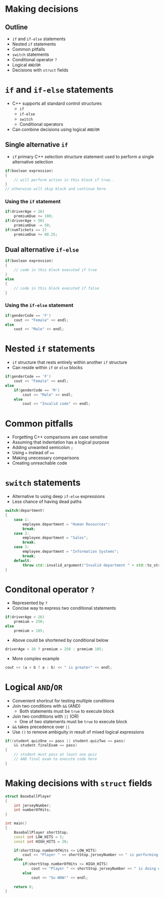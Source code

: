 # Making decisions

## Outline

- `if` and `if-else` statements
- Nested `if` statements
- Common pitfalls
- `switch` statements
- Conditional operator `?`
- Logical `AND`/`OR`
- Decisions with `struct` fields

# `if` and `if-else` statements

- C++ supports all standard control structures
    - `if`
    - `if-else`
    - `switch`
    - Conditional operators
- Can combine decisions using logical `AND`/`OR`

## Single alternative `if`

- `if` primary C++ selection structure statement used to perform a single alternative selection

``` cpp
if(boolean expression)
{
    // will perform action in this block if true..
}
// otherwise will skip block and continue here.
```

### Using the `if` statement

``` cpp
if(driverAge < 26)
    premiumDue += 100;
if(driverAge > 50)
    premiumDue -= 50;
if(numTickets == 2)
    premiumDue += 60.25;
```

## Dual alternative `if-else`

``` cpp
if(boolean expression)
{
    // code in this block executed if true
}
else
{
    // code in this block executed if false
}
```

### Using the `if-else` statement

``` cpp
if(genderCode == 'F')
    cout << "Female" << endl;
else
    cout << "Male" << endl;
```

# Nested `if` statements

- `if` structure that rests entirely within another `if` structure
- Can reside within `if` or `else` blocks

``` cpp
if(genderCode == 'F')
    cout << "Female" << endl;
else
    if(genderCode == 'M')
        cout << "Male" << endl;
    else
        cout << "Invalid code" << endl;
```

# Common pitfalls

- Forgetting C++ comparisons are case sensitive
- Assuming that indentation has a logical purpose
- Adding unwanted semicolon `;`
- Using `=` instead of `==`
- Making unecessary comparisons
- Creating unreachable code

# `switch` statements

- Alternative to using deep `if-else` expressions
- Less chance of having dead paths

``` cpp
switch(department)
{
    case 1:
        employee.department = "Human Resources":
        break;
    case 2:
        employee.department = "Sales";
        break;
    case 3:
        employee.department = "Information Systems";
        break;
    default:
        throw std::invalid_argument("Invalid department " + std::to_string(department));
}
```

# Conditonal operator `?`

- Represented by `?`
- Concise way to express two conditional statements

``` cpp
if(driverAge < 26)
    premium = 250;
else
    premium = 185;
```

- Above could be shortened by conditional below

``` cpp
driverAge < 26 ? premium = 250 : premium 185;
```

- More complex example

``` cpp
cout << (a < b ? a : b) << " is greater" << endl;
```

# Logical `AND`/`OR`

- Convenient shortcut for testing multiple conditions
- Join two conditions with `&&` (AND)
    - Both statements must be `true` to execute block
- Join two condtitions with `||` (OR)
    - One of two statements must be `true` to execute block
- `&&` takes precedence over `||`
- Use `()` to remove ambiguity in result of mixed logical expressions

``` cpp
if((student.quizOne == pass || student.quizTwo == pass)
    && student.finalExam == pass)
{
    // student must pass at least one quiz
    // AND final exam to execute code here
}
```

# Making decisions with `struct` fields

``` cpp
struct BaseballPlayer
{
    int jerseyNumber;
    int numberOfHits;
}

int main()
{
    BaseballPlayer shortStop;
    const int LOW_HITS = 5;
    const int HIGH_HITS = 20;

    if(shortStop.numberOfHits <= LOW_HITS)
        cout << "Player " << shortStop.jerseyNumber << " is performing poorly." << endl;
    else
        if(shortStop.numberOfHits <= HIGH_HITS)
            cout << "Player " << shortStop.jerseyNumber << " is doing well." << endl;
        else
            cout << "So WOW!" << endl;
    
    return 0;
}
```